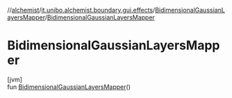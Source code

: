 //[alchemist](../../../index.md)/[it.unibo.alchemist.boundary.gui.effects](../index.md)/[BidimensionalGaussianLayersMapper](index.md)/[BidimensionalGaussianLayersMapper](-bidimensional-gaussian-layers-mapper.md)

# BidimensionalGaussianLayersMapper

[jvm]\
fun [BidimensionalGaussianLayersMapper](-bidimensional-gaussian-layers-mapper.md)()
